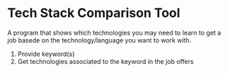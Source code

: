 # Tech Stack Comparison Tool

A program that shows which technologies you may need to learn to get a job basede on the technology/language you want to work with.

1. Provide keyword(s)
2. Get technologies associated to the keyword in the job offers

